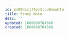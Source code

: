 ```yaml
---
id: ns09dicjf4pz3lcu8aowbfa
title: Proxy Note
desc: ''
updated: 1660898704360
created: 1660898704360
---
```

